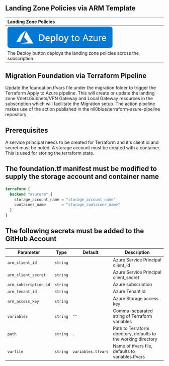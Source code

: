 ## Landing Zone Policies via ARM Template

| Landing Zone Policies |
|:--------------|
|[![Deploy To Azure](https://raw.githubusercontent.com/Azure/azure-quickstart-templates/master/1-CONTRIBUTION-GUIDE/images/deploytoazure.svg?sanitize=true)](https://ms.portal.azure.com/?feature.customportal=false#create/Microsoft.Template/uri/https%3A%2F%2Fraw.githubusercontent.com%2Fnil0blue%2Flandingzone%2Fmaster%2Fpolicy%2Ftoptemplate.json) |
|The Deploy button deploys the landing zone policies across the subscription.|


## Migration Foundation via Terraform Pipeline
Update the foundation.tfvars file under the migration folder to trigger the Terraform Apply to Azure pipeline. This will create or update the landing zone Vnets/Subnets/VPN Gateway and Local Gateway resources in the subscription which will facilitate the Migration setup. The action pipeline makes use of the action published in the nil0blue/terraform-azure-pipeline repository 




## Prerequisites
A service principal needs to be created for Terraform and it's client id and secret must be noted.
A storage account must be created with a container. This is used for storing the terraform state.

## The foundation.tf manifest must be modified to supply the storage account and container name
```terraform
terraform {
  backend "azurerm" {
    storage_account_name = "storage_account_name"
    container_name       = "storage_container_name"
  }
}
```

## The following secrets must be added to the GitHub Account

| Parameter | Type | Default | Description |
|-----------|------|---------|-------------|
| `arm_client_id` | `string` | | Azure Service Principal client_id |
| `arm_client_secret` | `string` | | Azure Service Principal client_secret |
| `arm_subscription_id` | `string` | | Azure subscription |
| `arm_tenant_id` | `string` | | Azure Tenant id |
| `arm_access_key` | `string` | | Azure Storage access key |
| `variables` | `string` | `""` | Comma-separated string of Terraform variables |
| `path` | `string` | `.` | Path to Terraform directory, defaults to the working directory |
| `varfile` | `string` | `variables.tfvars` | Name of tfvars file, defaults to variables.tfvars |
        
        
        
